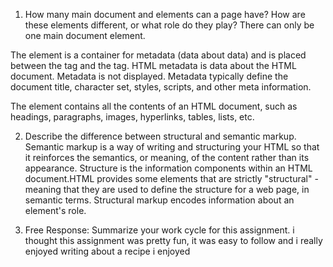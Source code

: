 1. How many main document <head> and <body> elements can a page have? How are these
elements different, or what role do they play?
There can only be one main document element.

The <head> element is a container for metadata (data about data) and is placed between the <html> tag and the <body> tag.
HTML metadata is data about the HTML document. Metadata is not displayed.
Metadata typically define the document title, character set, styles, scripts, and other meta information.

The <body> element contains all the contents of an HTML document, such as headings, paragraphs, images, hyperlinks, tables, lists, etc.

2. Describe the difference between structural and semantic markup.
Semantic markup is a way of writing and structuring your HTML so that it reinforces the semantics, or meaning, of the content rather than its appearance. Structure is the information components within an HTML document.HTML provides some elements that are strictly "structural" - meaning that they are used to define the structure for a web page, in semantic terms. Structural markup encodes information about an element's role.

3. Free Response: Summarize your work cycle for this assignment.
i thought this assignment was pretty fun, it was easy to follow and i really enjoyed writing about a recipe i enjoyed
